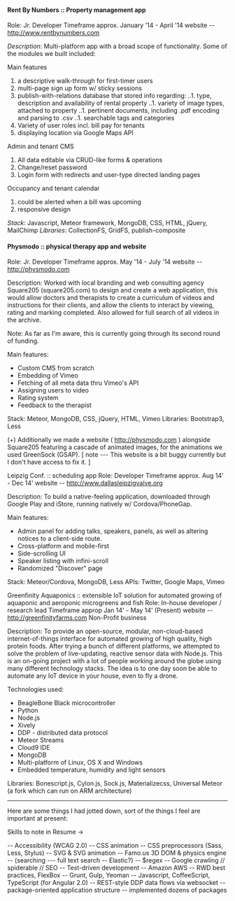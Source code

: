 #### Rent By Numbers :: Property management app
Role: Jr. Developer
Timeframe approx. January '14 - April '14
website -- http://www.rentbynumbers.com

*Description*: Multi-platform app with a broad scope of functionality. Some of the modules we built included:

Main features
1. a descriptive walk-through for first-timer users
2. multi-page sign up form w/ sticky sessions
3. publish-with-relations database that stored info regarding:
..1. type, description and availability of rental property
..1. variety of image types, attached to property
..1. pertinent documents, including .pdf encoding and parsing to .csv
..1. searchable tags and categories
4. Variety of user roles incl. bill pay for tenants
5. displaying location via Google Maps API

Admin and tenant CMS
1. All data editable via CRUD-like forms & operations
2. Change/reset password
3. Login form with redirects and user-type directed landing pages

Occupancy and tenant calendar
1. could be alerted when a bill was upcoming
2. responsive design

*Stack*: Javascript, Meteor framework, MongoDB, CSS, HTML, jQuery, MailChimp
*Libraries*: CollectionFS, GridFS, publish-composite


#### Physmodo :: physical therapy app and website
Role: Jr. Developer
Timeframe approx. May '14 - July '14
website -- http://physmodo.com

Description: Worked with local branding and web consulting agency Square205 (square205.com) to design and create a web application, this would allow doctors and therapists to create a curriculum of videos and instructions for their clients, and allow the clients to interact by viewing, rating and marking completed. Also allowed for full search of all videos in the archive. 

Note: As far as I'm aware, this is currently going through its second round of funding.

Main features:
- Custom CMS from scratch
- Embedding of Vimeo
- Fetching of all meta data thru Vimeo's API
- Assigning users to video
- Rating system
- Feedback to the therapist

Stack: Meteor, MongoDB, CSS, jQuery, HTML, Vimeo
Libraries: Bootstrap3, Less

(+) Additionally we made a website ( http://physmodo.com ) alongside Square205 featuring a cascade of animated images, for the animations we used GreenSock (GSAP).
[ note --- This website is a bit buggy currently but I don't have access to fix it. ]



Leipzig Conf. :: scheduling app
Role: Developer
Timeframe approx. Aug 14' - Dec 14'
website -- http://www.dallasleipzigvalve.org

Description: To build a native-feeling application, downloaded through Google Play and iStore, running natively w/ Cordova/PhoneGap.

Main features:
- Admin panel for adding talks, speakers, panels, as well as altering notices to a client-side route.
- Cross-platform and mobile-first
- Side-scrolling UI
- Speaker listing with infini-scroll
- Randomized "Discover" page

Stack: Meteor/Cordova, MongoDB, Less
APIs: Twitter, Google Maps, Vimeo


Greenfinity Aquaponics :: extensible IoT solution for automated growing of aquaponic and aeroponic microgreens and fish
Role: In-house developer / research lead
Timeframe approp Jan 14' - May 14' (Present)
website -- http://greenfinityfarms.com
Non-Profit business

Description: To provide an open-source, modular, non-cloud-based internet-of-things interface for automated growing of high quality, high protein foods. After trying a bunch of different platforms, we attempted to solve the problem of live-updating, reactive sensor data with Node.js. This is an on-going project with a lot of people working around the globe using many different technology stacks. The idea is to one day soon be able to automate any IoT device in your house, even to fly a drone.

Technologies used:
- BeagleBone Black microcontroller
- Python
- Node.js
- Xively
- DDP - distributed data protocol
- Meteor Streams
- Cloud9 IDE
- MongoDB
- Multi-platform of Linux, OS X and Windows
- Embedded temperature, humidity and light sensors

Libraries: Bonescript.js, Cylon.js, Sock.js, Materializecss, Universal Meteor (a fork which can run on ARM architecture)


-------------------------------------------------

Here are some things I had jotted down, sort of the things I feel are important at present:

Skills to note in Resume ->

-- Accessibility (WCAG 2.0)
-- CSS animation
-- CSS preprocessors (Sass, Less, Stylus)
-- SVG & SVG animation
-- Famo.us 3D DOM & physics engine
-- (searching --- full text search -- Elastic?)
-- $regex
-- Google crawling // spiderable // SEO
-- Test-driven development
-- Amazon AWS
-- RWD best practices, FlexBox
-- Grunt, Gulp, Yeoman
-- Javascript, CoffeeScript, TypeScript (for Angular 2.0)
-- REST-style DDP data flows via websocket
-- package-oriented application structure
-- implemented dozens of packages
